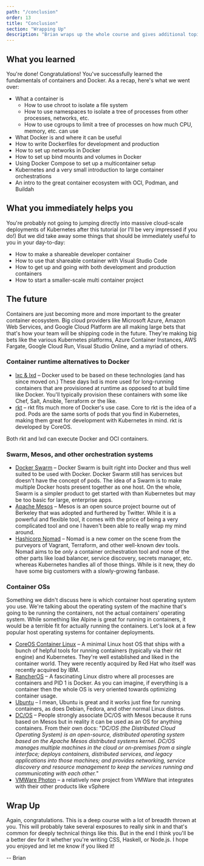 ```yaml
---
path: "/conclusion"
order: 13
title: "Conclusion"
section: "Wrapping Up"
description: "Brian wraps up the whole course and gives additional topics to follow up on for those who are curious. Congrats! You've learned how to build and use containers!"
---
```


## What you learned

You're done! Congratulations! You've successfully learned the fundamentals of containers and Docker. As a recap, here's what we went over:

- What a container is
  - How to use chroot to isolate a file system
  - How to use namespaces to isolate a tree of processes from other processes, networks, etc.
  - How to use cgroups to limit a tree of processes on how much CPU, memory, etc. can use
- What Docker is and where it can be useful
- How to write Dockerfiles for development and production
- How to set up networks in Docker
- How to set up bind mounts and volumes in Docker
- Using Docker Compose to set up a multicontainer setup
- Kubernetes and a very small introduction to large container orchestrations
- An intro to the great container ecosystem with OCI, Podman, and Buildah

## What you immediately helps you

You're probably not going to jumping directly into massive cloud-scale deployments of Kubernetes after this tutorial (or I'll be very impressed if you do!) But we did take away some things that should be immediately useful to you in your day-to-day:

- How to make a shareable developer container
- How to use that shareable container with Visual Studio Code
- How to get up and going with both development and production containers
- How to start a smaller-scale multi container project

## The future

Containers are just becoming more and more important to the greater container ecosystem. Big cloud providers like Microsoft Azure, Amazon Web Services, and Google Cloud Platform are all making large bets that that's how your team will be shipping code in the future. They're making big bets like the various Kubernetes platforms, Azure Container Instances, AWS Fargate, Google Cloud Run, Visual Studio Online, and a myriad of others.

### Container runtime alternatives to Docker

- [lxc & lxd][lxc] – Docker used to be based on these technologies (and has since moved on.) These days lxd is more used for long-running containers that are provisioned at runtime as opposed to at build time like Docker. You'll typically provision these containers with some like Chef, Salt, Ansible, Terraform or the like.
- [rkt][rkt] – rkt fits much more of Docker's use case. Core to rkt is the idea of a pod. Pods are the same sorts of pods that you find in Kubernetes, making them great for development with Kubernetes in mind. rkt is developed by CoreOS.

Both rkt and lxd can execute Docker and OCI containers.

### Swarm, Mesos, and other orchestration systems

- [Docker Swarm][swarm] – Docker Swarm is built right into Docker and thus well suited to be used with Docker. Docker Swarm still has services but doesn't have the concept of pods. The idea of a Swarm is to make multiple Docker hosts present together as one host. On the whole, Swarm is a simpler product to get started with than Kubernetes but may be too basic for large, enterprise apps.
- [Apache Mesos][mesos] – Mesos is an open source project bourne out of Berkeley that was adopted and furthered by Twitter. While it is a powerful and flexible tool, it comes with the price of being a very complicated tool and one I haven't been able to really wrap my mind around.
- [Hashicorp Nomad][nomad] – Nomad is a new comer on the scene from the purveyors of Vagrant, Terraform, and other well-known dev tools. Nomad aims to be _only_ a container orchestration tool and none of the other parts like load balancer, service discovery, secrets manager, etc. whereas Kubernetes handles all of those things. While is it new, they do have some big customers with a slowly-growing fanbase.

### Container OSs

Something we didn't discuss here is which container host operating system you use. We're talking about the operating system of the machine that's going to be running the containers, not the actual containers' operating system. While something like Alpine is great for running in containers, it would be a terrible fit for actually running the containers. Let's look at a few popular host operating systems for container deployments.

- [CoreOS Container Linux][coreos] – A minimal Linux host OS that ships with a bunch of helpful tools for running containers (typically via their rkt engine) and Kubernetes. They're well established and liked in the container world. They were recently acquired by Red Hat who itself was recently acquired by IBM.
- [RancherOS][rancher] – A fascinating Linux distro where all processes are containers and PID 1 is Docker. As you can imagine, if everything is a container then the whole OS is very oriented towards optimizing container usage.
- [Ubuntu][ubuntu] – I mean, Ubuntu is great and it works just fine for running containers, as does Debian, Fedora, and other normal Linux distros.
- [DC/OS][dcos] – People strongly associate DC/OS with Mesos because it runs based on Mesos but in reality it can be used as an OS for anything containers. From their own docs: "_DC/OS (the Distributed Cloud Operating System) is an open-source, distributed operating system based on the Apache Mesos distributed systems kernel. DC/OS manages multiple machines in the cloud or on-premises from a single interface; deploys containers, distributed services, and legacy applications into those machines; and provides networking, service discovery and resource management to keep the services running and communicating with each other._"
- [VMWare Photon][photon] – a relatively new project from VMWare that integrates with their other products like vSphere

## Wrap Up

Again, congratulations. This is a deep course with a lot of breadth thrown at you. This will probably take several exposures to really sink in and that's common for deeply technical things like this. But in the end I think you'll be a better dev for it whether you're writing CSS, Haskell, or Node.js. I hope you enjoyed and let me know if you liked it!

-- Brian

[lxc]: https://linuxcontainers.org/lxc/introduction/
[rkt]: https://coreos.com/rkt/
[nomad]: https://www.nomadproject.io/
[swarm]: https://docs.docker.com/engine/swarm/
[mesos]: http://mesos.apache.org/
[coreos]: https://coreos.com/
[rancher]: https://rancher.com/rancher-os/
[ubuntu]: https://ubuntu.com/
[dcos]: https://dcos.io/
[photon]: https://vmware.github.io/photon/
